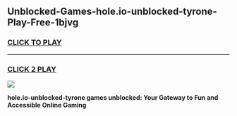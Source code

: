 
## Unblocked-Games-hole.io-unblocked-tyrone-Play-Free-1bjvg
<h3>
<a href="https://premium76.site?title=hole.io-unblocked-tyrone&ref=18A1">CLICK TO PLAY</a></h3>
<hr>

<h3>
<a href="https://premium76.site?title=hole.io-unblocked-tyrone&ref=18A1">CLICK 2 PLAY</a>
  
</h3>

<a href="https://premium76.site?title=hole.io-unblocked-tyrone&ref=18A1"><img src="https://clearcache.store/games.png"></a>


**hole.io-unblocked-tyrone games unblocked: Your Gateway to Fun and Accessible Online Gaming**
